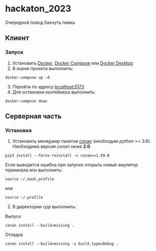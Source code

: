 # hackaton_2023
Очередной повод бахнуть пивка

## Клиент
### Запуск
1. Установить [Docker](https://docs.docker.com/get-docker/), [Docker Compose](https://docs.docker.com/compose/install/) или [Docker Desktop](https://docs.docker.com/desktop/)
2. В корне проекта выполнить:
```
docker-compose up -d
```
3. Перейти по адресу [_localhost:5173_](localhost:5173)
4. Для остановки контейнера выполнить:
```
docker-compose down
```

## Серверная часть
### Установка
1. Установить менеджер пакетов [conan](https://conan.io/) (необходим _python_ >= 3.6). Необходима версия _conan_ ниже **2.0**
```
pip3 install --force-reinstall -v conan==1.59.0

```
Если выводится ошибка при запуске открыть новый эмулятор терминала или выполнить:
```
source ~/.bash_profile
```
или
```
source ~/.profile
``` 

2. В директории _cpp_ выполнить:  

Выпуск
```
conan install --build=missing .  
```
Отладка
```
conan install --build=missing -s build_type=Debug .
```
